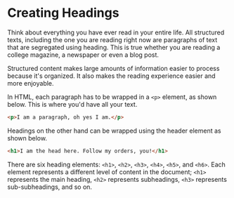 # Creating Headings

Think about everything you have ever read in your entire life. All structured texts, including the one you are reading right now are paragraphs of text that are segregated using heading. This is true whether you are reading a college magazine, a newspaper or even a blog post.

Structured content makes large amounts of information easier to process because it's organized. It also makes the reading experience easier and more enjoyable.

In HTML, each paragraph has to be wrapped in a `<p>` element, as shown below. This is where you'd have all your text.

```html
<p>I am a paragraph, oh yes I am.</p>
```

Headings on the other hand can be wrapped using the header element as shown below.

```html
<h1>I am the head here. Follow my orders, you!</h1>
```

There are six heading elements: `<h1>`, `<h2>`, `<h3>`, `<h4>`, `<h5>`, and `<h6>`. Each element represents a different level of content in the document; `<h1>` represents the main heading, `<h2>` represents subheadings, `<h3>` represents sub-subheadings, and so on.